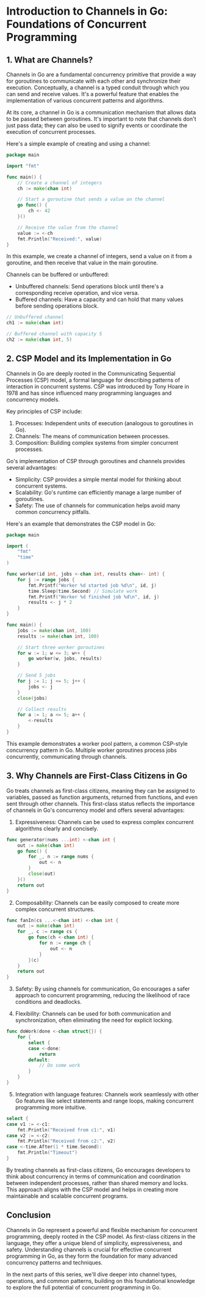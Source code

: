 # Introduction to Channels in Go: Foundations of Concurrent Programming

## 1. What are Channels?

Channels in Go are a fundamental concurrency primitive that provide a way for goroutines to communicate with each other and synchronize their execution. Conceptually, a channel is a typed conduit through which you can send and receive values. It's a powerful feature that enables the implementation of various concurrent patterns and algorithms.

At its core, a channel in Go is a communication mechanism that allows data to be passed between goroutines. It's important to note that channels don't just pass data; they can also be used to signify events or coordinate the execution of concurrent processes.

Here's a simple example of creating and using a channel:

```go
package main

import "fmt"

func main() {
    // Create a channel of integers
    ch := make(chan int)

    // Start a goroutine that sends a value on the channel
    go func() {
        ch <- 42
    }()

    // Receive the value from the channel
    value := <-ch
    fmt.Println("Received:", value)
}
```

In this example, we create a channel of integers, send a value on it from a goroutine, and then receive that value in the main goroutine.

Channels can be buffered or unbuffered:

- Unbuffered channels: Send operations block until there's a corresponding receive operation, and vice versa.
- Buffered channels: Have a capacity and can hold that many values before sending operations block.

```go
// Unbuffered channel
ch1 := make(chan int)

// Buffered channel with capacity 5
ch2 := make(chan int, 5)
```

## 2. CSP Model and its Implementation in Go

Channels in Go are deeply rooted in the Communicating Sequential Processes (CSP) model, a formal language for describing patterns of interaction in concurrent systems. CSP was introduced by Tony Hoare in 1978 and has since influenced many programming languages and concurrency models.

Key principles of CSP include:

1. Processes: Independent units of execution (analogous to goroutines in Go).
2. Channels: The means of communication between processes.
3. Composition: Building complex systems from simpler concurrent processes.

Go's implementation of CSP through goroutines and channels provides several advantages:

- Simplicity: CSP provides a simple mental model for thinking about concurrent systems.
- Scalability: Go's runtime can efficiently manage a large number of goroutines.
- Safety: The use of channels for communication helps avoid many common concurrency pitfalls.

Here's an example that demonstrates the CSP model in Go:

```go
package main

import (
    "fmt"
    "time"
)

func worker(id int, jobs <-chan int, results chan<- int) {
    for j := range jobs {
        fmt.Printf("Worker %d started job %d\n", id, j)
        time.Sleep(time.Second) // Simulate work
        fmt.Printf("Worker %d finished job %d\n", id, j)
        results <- j * 2
    }
}

func main() {
    jobs := make(chan int, 100)
    results := make(chan int, 100)

    // Start three worker goroutines
    for w := 1; w <= 3; w++ {
        go worker(w, jobs, results)
    }

    // Send 5 jobs
    for j := 1; j <= 5; j++ {
        jobs <- j
    }
    close(jobs)

    // Collect results
    for a := 1; a <= 5; a++ {
        <-results
    }
}
```

This example demonstrates a worker pool pattern, a common CSP-style concurrency pattern in Go. Multiple worker goroutines process jobs concurrently, communicating through channels.

## 3. Why Channels are First-Class Citizens in Go

Go treats channels as first-class citizens, meaning they can be assigned to variables, passed as function arguments, returned from functions, and even sent through other channels. This first-class status reflects the importance of channels in Go's concurrency model and offers several advantages:

1. Expressiveness: Channels can be used to express complex concurrent algorithms clearly and concisely.

```go
func generator(nums ...int) <-chan int {
    out := make(chan int)
    go func() {
        for _, n := range nums {
            out <- n
        }
        close(out)
    }()
    return out
}
```

2. Composability: Channels can be easily composed to create more complex concurrent structures.

```go
func fanIn(cs ...<-chan int) <-chan int {
    out := make(chan int)
    for _, c := range cs {
        go func(ch <-chan int) {
            for n := range ch {
                out <- n
            }
        }(c)
    }
    return out
}
```

3. Safety: By using channels for communication, Go encourages a safer approach to concurrent programming, reducing the likelihood of race conditions and deadlocks.

4. Flexibility: Channels can be used for both communication and synchronization, often eliminating the need for explicit locking.

```go
func doWork(done <-chan struct{}) {
    for {
        select {
        case <-done:
            return
        default:
            // Do some work
        }
    }
}
```

5. Integration with language features: Channels work seamlessly with other Go features like select statements and range loops, making concurrent programming more intuitive.

```go
select {
case v1 := <-c1:
    fmt.Println("Received from c1:", v1)
case v2 := <-c2:
    fmt.Println("Received from c2:", v2)
case <-time.After(1 * time.Second):
    fmt.Println("Timeout")
}
```

By treating channels as first-class citizens, Go encourages developers to think about concurrency in terms of communication and coordination between independent processes, rather than shared memory and locks. This approach aligns with the CSP model and helps in creating more maintainable and scalable concurrent programs.

## Conclusion

Channels in Go represent a powerful and flexible mechanism for concurrent programming, deeply rooted in the CSP model. As first-class citizens in the language, they offer a unique blend of simplicity, expressiveness, and safety. Understanding channels is crucial for effective concurrent programming in Go, as they form the foundation for many advanced concurrency patterns and techniques.

In the next parts of this series, we'll dive deeper into channel types, operations, and common patterns, building on this foundational knowledge to explore the full potential of concurrent programming in Go.
